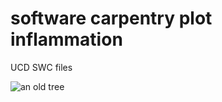 # software carpentry plot inflammation


UCD SWC files

![an old tree](http://dupuich.smugmug.com/Nature/Meiss-Meadow-Junipers/i-f3HSnX7/0/M/20140524-198-junipers-M.jpg "Old Tree")
